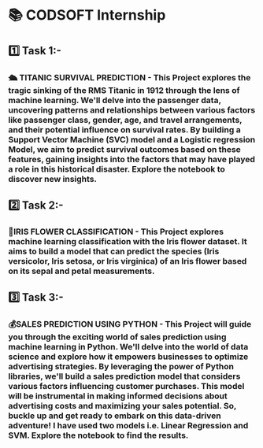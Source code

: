 # 📚 CODSOFT Internship 

## 1️⃣ Task 1:-
### 🛳️ TITANIC SURVIVAL PREDICTION - This Project explores the tragic sinking of the RMS Titanic in 1912 through the lens of machine learning. We'll delve into the passenger data, uncovering patterns and relationships between various factors like passenger class, gender, age, and travel arrangements, and their potential influence on survival rates. By building a Support Vector Machine (SVC) model and a Logistic regression Model, we aim to predict survival outcomes based on these features, gaining insights into the factors that may have played a role in this historical disaster. Explore the notebook to discover new insights.

## 2️⃣ Task 2:-
### 🌷IRIS FLOWER CLASSIFICATION - This Project explores machine learning classification with the Iris flower dataset. It aims to build a model that can predict the species (Iris versicolor, Iris setosa, or Iris virginica) of an Iris flower based on its sepal and petal measurements.

## 3️⃣ Task 3:- 
### 💰SALES PREDICTION USING PYTHON - This Project will guide you through the exciting world of sales prediction using machine learning in Python. We'll delve into the world of data science and explore how it empowers businesses to optimize advertising strategies. By leveraging the power of Python libraries, we'll build a sales prediction model that considers various factors influencing customer purchases. This model will be instrumental in making informed decisions about advertising costs and maximizing your sales potential. So, buckle up and get ready to embark on this data-driven adventure! I have used two models i.e. Linear Regression and SVM. Explore the notebook to find the results.
